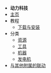 - **动力科技**
- [主页](./)
- 教程
    - [下载与安装](./Install)
- 分类
    - [资源](./Resources)
    - [工具](./Tools)
    - [机器](./Machines)
    - [发电机](./Generators)
- [与其他附属的联动](./Integrations)
